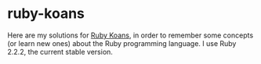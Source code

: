 # ruby-koans
Here are my solutions for [Ruby Koans](http://rubykoans.com/), in order to remember some concepts (or learn new ones) about the Ruby programming language. I use Ruby 2.2.2, the current stable version.
